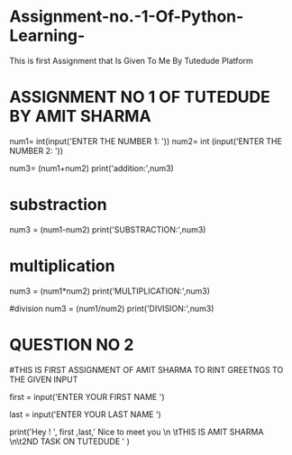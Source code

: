 # Assignment-no.-1-Of-Python-Learning-
This  is first Assignment that Is Given To Me By Tutedude Platform 

# ASSIGNMENT NO 1 OF TUTEDUDE BY AMIT SHARMA


num1=  int(input('ENTER THE NUMBER 1: '))
num2= int (input('ENTER THE NUMBER 2: '))




num3= (num1+num2)
print('addition:',num3)

# substraction
num3 = (num1-num2)
print('SUBSTRACTION:',num3)

# multiplication
num3 = (num1*num2)
print('MULTIPLICATION:',num3)

#division
num3 = (num1/num2)
print('DIVISION:',num3)


# QUESTION NO 2
#THIS IS FIRST ASSIGNMENT OF AMIT SHARMA TO RINT GREETNGS TO THE GIVEN INPUT

first = input('ENTER YOUR FIRST NAME ')

last = input('ENTER YOUR LAST NAME ')

print('Hey ! ', first ,last,' Nice to meet you \n \tTHIS IS AMIT SHARMA  \n\t2ND TASK ON TUTEDUDE ' )

